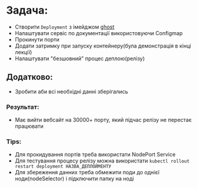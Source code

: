 # Задача:
* Створити `Deployment` з імейджом [ghost](https://hub.docker.com/_/ghost)
* Налаштувати сервіс по документації використовуючи Configmap
* Прокинути порти
* Додати затримку при запуску контейнеру(була демонстрація в кінці лекції)
* Налаштувати "безшовний" процес деплою(релізу)

## Додатково:
* Зробити аби всі необхідні данні зберігались

### Результат:
* Має вийти вебсайт на 30000+ порту, який підчас релізу не перестає працювати

### Tips:
* Для прокидування портів треба використати NodePort Service
* Для тестування процесу релізу можна використати `kubectl rollout restart deployment НАЗВА_ДЕПЛОЙМЕНТУ`
* Для збереження данних треба обмежити поди до однієї ноди(nodeSelector) і підключити папку на ноді
